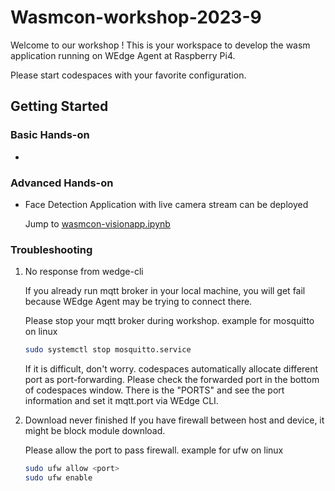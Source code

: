# Wasmcon-workshop-2023-9


Welcome to our workshop ! This is your workspace to develop the wasm application running on WEdge Agent at Raspberry Pi4.

Please start codespaces with your favorite configuration.



## Getting Started


### Basic Hands-on
 - 
   
   
### Advanced Hands-on
- Face Detection Application with live camera stream can be deployed

   Jump to 
   [wasmcon-visionapp.ipynb](./wasmcon-visionapp.ipynb)



### Troubleshooting 

1. No response from wedge-cli

   If you already run mqtt broker in your local machine, you will get fail because WEdge Agent may be trying to connect there. 

   Please stop your mqtt broker during workshop. example for mosquitto on linux

   ```bash
   sudo systemctl stop mosquitto.service
   ```

   If it is difficult, don't worry. codespaces automatically allocate different port as port-forwarding.
   Please check the forwarded port in the bottom of codespaces window. There is the "PORTS" and see the port information and set it mqtt.port via WEdge CLI.
   
2. Download never finished
   If you have firewall between host and device, it might be block module download. 

   Please allow the port to pass firewall. example for ufw on linux

   ```bash
   sudo ufw allow <port>
   sudo ufw enable
   ```   
